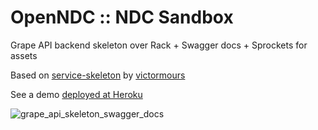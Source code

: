 # OpenNDC :: NDC Sandbox
Grape API backend skeleton over Rack + Swagger docs + Sprockets for assets

Based on [service-skeleton](https://github.com/victormours/service-skeleton) by [victormours](https://github.com/victormours)

See a demo [deployed at Heroku](https://grape-skeleton.herokuapp.com/docs/)

![grape_api_skeleton_swagger_docs](https://cloud.githubusercontent.com/assets/27406/8219921/e45924cc-154d-11e5-9065-8deb5fb2fdca.png)
